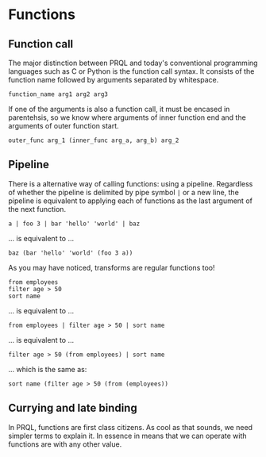 # Functions

## Function call

The major distinction between PRQL and today's conventional programming
languages such as C or Python is the function call syntax.
It consists of the function name followed by arguments separated by whitespace.

```prql_no_test
function_name arg1 arg2 arg3
```

If one of the arguments is also a function call, it must be encased in parentehsis,
so we know where arguments of inner function end and the arguments of outer function start.

```prql_no_test
outer_func arg_1 (inner_func arg_a, arg_b) arg_2
```

## Pipeline

There is a alternative way of calling functions: using a pipeline.
Regardless of whether the pipeline is delimited by pipe symbol `|` or a new line,
the pipeline is equivalent to applying each of functions as the last argument of the next function.

```prql_no_test
a | foo 3 | bar 'hello' 'world' | baz
```

... is equivalent to ...

```prql_no_test
baz (bar 'hello' 'world' (foo 3 a))
```

As you may have noticed, transforms are regular functions too!

```prql
from employees
filter age > 50
sort name
```

... is equivalent to ...

```prql
from employees | filter age > 50 | sort name
```

... is equivalent to ...

```prql
filter age > 50 (from employees) | sort name
```

... which is the same as:

```prql
sort name (filter age > 50 (from (employees))
```

## Currying and late binding

In PRQL, functions are first class citizens.
As cool as that sounds, we need simpler terms to explain it.
In essence in means that we can operate with functions are with any other value.

<!-- TODO -->
